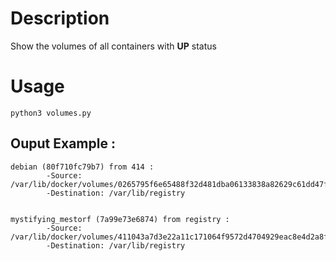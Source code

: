 # Description

Show the volumes of all containers with **UP** status

# Usage

```shell
python3 volumes.py
```

## Ouput Example :

```textile
debian (80f710fc79b7) from 414 :
        -Source: /var/lib/docker/volumes/0265795f6e65488f32d481dba06133838a82629c61dd47f54422cdcb5b17ed82/_data
        -Destination: /var/lib/registry


mystifying_mestorf (7a99e73e6874) from registry :
        -Source: /var/lib/docker/volumes/411043a7d3e22a11c171064f9572d4704929eac8e4d2a8f02318df5a78936c73/_data
        -Destination: /var/lib/registry

```
